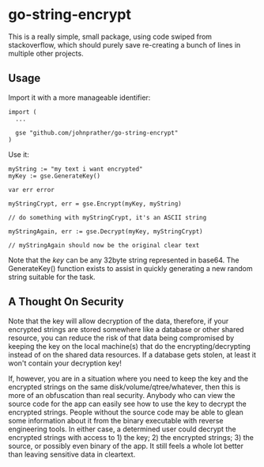 # go-string-encrypt

This is a really simple, small package, using code swiped from stackoverflow,
which should purely save re-creating a bunch of lines in multiple other
projects.

## Usage

Import it with a more manageable identifier:

```
import (
  ...

  gse "github.com/johnprather/go-string-encrypt"
)
```

Use it:

```
myString := "my text i want encrypted"
myKey := gse.GenerateKey()

var err error

myStringCrypt, err = gse.Encrypt(myKey, myString)

// do something with myStringCrypt, it's an ASCII string

myStringAgain, err := gse.Decrypt(myKey, myStringCrypt)

// myStringAgain should now be the original clear text
```

Note that the _key_ can be any 32byte string represented in base64.  The
GenerateKey() function exists to assist in quickly generating a new random
string suitable for the task.

## A Thought On Security

Note that the key will allow decryption of the data, therefore, if your
encrypted strings are stored somewhere like a database or other shared resource,
you can reduce the risk of that data being compromised by keeping the key
on the local machine(s) that do the encrypting/decrypting instead of on the shared
data resources.  If a database gets stolen, at least it won't contain your
decryption key!

If, however, you are in a situation where you need to keep the key and the
encrypted strings on the same disk/volume/qtree/whatever, then this is more
of an obfuscation than real security. Anybody who can view the source code
for the app can easily see how to use the key to decrypt the encrypted strings.
People without the source code may be able to glean some information about it
from the binary executable with reverse engineering tools.  In either case,
a determined user could decrypt the encrypted strings with access to 1) the
key; 2) the encrypted strings; 3) the source, or possibly even binary of the
app.  It still feels a whole lot better than leaving sensitive data in
cleartext.
